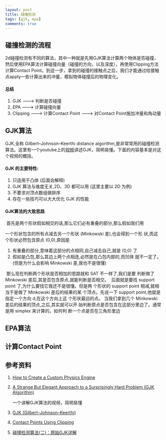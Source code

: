 ```yaml
---
layout: post
title: 碰撞检测
tags: [gjk, epa]
comments: true
---
```


## 碰撞检测的流程

2d碰撞检测有不同的算法，其中一种就是先用GJK算法计算两个物体是否碰撞，然后使用EPA算法计算碰撞向量（碰撞的方向，以及深度），再使用Clipping方法计算Contact Point。到这一步，拿到的碰撞的接触点之后，我们才能通过给接触点apply一些计算出来的冲量，模拟物体碰撞后的物理变化。

#### 总结

1. GJK ---> 判断是否碰撞
2. EPA ---> 计算碰撞向量
3. Clipping ---> 计算Contact Point ---> 对Contact Point施加冲量和角动量

## GJK算法

GJK,全称 Gilbert–Johnson–Keerthi distance algorithm,是非常常用的碰撞检测算法。这里有一个youtube上的[视频](https://gamedevelopment.tutsplus.com/series/how-to-create-a-custom-physics-engine--gamedev-12715)讲述GJK，简明易懂。下面的内容基本是对这个视频的概括。

#### GJK 的主要特性:

1. 只适用于凸体 (后面会解释)
2. GJK 算法与维度无关,2D、3D 都可以用 (这里主要以 2D 为例)
3. 不要求对顶点数组做排序
4. 存在一些技巧可以大大优化 GJK 的性能

#### GJK算法的大致思路

​	首先是两个形状假如相交的话,那么它们必有重叠的部分,那么假如我们用

一个形状包含的所有点减去另一个形状 (Minkowski 差),也会得到一个形
状,而这个形状必然包含原点 (0,0),原因是

1. 有重叠的部分,意味着这部分的点相同,自己减去自己,就是 (0,0) 了
2. 假如是凸包,那么其边上两个点相连,必然是在凸包内部的,而凹体
  就不一定了。(但是为什么会影响 Minkowski 差,我也不是很懂)

​	那么现在判断两个形状是否相加的思路就和 SAT 不一样了,我们是要
判断做了 Minkowski 差后,其是否包含原点,就能判断是否相交。
​	后面就是要找 support point 了,为什么要找它我还不是很懂。但是两
个形状的 support point 相减,就相当于是做了 Minkowski 差后的结果的某
个顶点。先说一下 support point,他就是指定一个方向 d,在这个方向上这
个形状最远的点。
​	当我们拿到几个 Minkowski 差后的结果的顶点,之后,其实就可以开
始判断原点是否包含在这部分里边了。通常是用 simplex 来计算的。如何判
断一个点是否在三角形里边

## EPA算法

## 计算Contact Point

## 参考资料

1. [How to Create a Custom Physics Engine](https://gamedevelopment.tutsplus.com/series/how-to-create-a-custom-physics-engine--gamedev-12715)

2. [A Strange But Elegant Approach to a Surprisingly Hard Problem (GJK Algorithm)](https://www.youtube.com/watch?v=ajv46BSqcK4)

   一个讲解GJK算法的视频，简明易懂

3. [GJK (Gilbert–Johnson–Keerthi)](https://dyn4j.org/2010/04/gjk-gilbert-johnson-keerthi/)

4. [Contact Points Using Clipping](https://dyn4j.org/2011/11/contact-points-using-clipping/)

5. [碰撞检测算法(二)：原始GJK详解](https://www.qiujiawei.com/collision-detection-2/)

